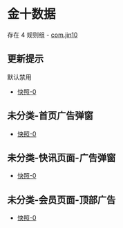 # 金十数据

存在 4 规则组 - [com.jin10](/src/apps/com.jin10.ts)

## 更新提示

默认禁用

- [快照-0](https://i.gkd.li/i/12706043)

## 未分类-首页广告弹窗

- [快照-0](https://i.gkd.li/i/12706045)

## 未分类-快讯页面-广告弹窗

- [快照-0](https://i.gkd.li/i/12706047)

## 未分类-会员页面-顶部广告

- [快照-0](https://i.gkd.li/i/12706051)
